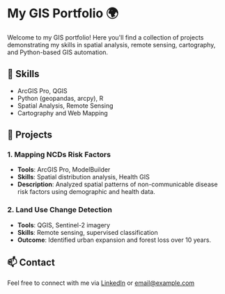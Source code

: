 # My GIS Portfolio 🌍

Welcome to my GIS portfolio! Here you'll find a collection of projects demonstrating my skills in spatial analysis, remote sensing, cartography, and Python-based GIS automation.

## 🔧 Skills
- ArcGIS Pro, QGIS
- Python (geopandas, arcpy), R
- Spatial Analysis, Remote Sensing
- Cartography and Web Mapping

## 📁 Projects
### 1. Mapping NCDs Risk Factors
- **Tools**: ArcGIS Pro, ModelBuilder
- **Skills**: Spatial distribution analysis, Health GIS
- **Description**: Analyzed spatial patterns of non-communicable disease risk factors using demographic and health data.

### 2. Land Use Change Detection
- **Tools**: QGIS, Sentinel-2 imagery
- **Skills**: Remote sensing, supervised classification
- **Outcome**: Identified urban expansion and forest loss over 10 years.

## 📫 Contact
Feel free to connect with me via [LinkedIn](https://linkedin.com) or email@example.com
